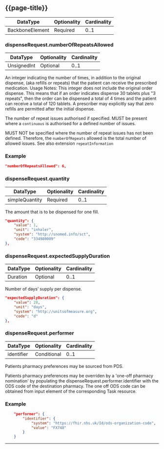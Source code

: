 ## {{page-title}}

<table data-responsive class="nhsd-!t-margin-bottom-6">
    <thead>
        <tr>
            <th data-no-sort>DataType</th>
            <th data-no-sort>Optionality</th>
            <th data-no-sort>Cardinality</th>
        </tr>
    </thead>
    <tbody>
      <tr>
        <td>BackboneElement</td>
        <td>Required</td>
        <td>0..1</td>
      </tr>
    </tbody>
</table>

### dispenseRequest.numberOfRepeatsAllowed
<table data-responsive>
    <thead>
        <tr>
            <th>DataType</th>
            <th>Optionality</th>
            <th>Cardinality</th>
        </tr>
    </thead>
    <tbody>
      <tr>
        <td>UnsignedInt</td>
        <td>Optional</td>
        <td>0..1</td>
      </tr>
    </tbody>
</table>

An integer indicating the number of times, in addition to the original dispense, (aka refills or repeats) that the patient can receive the prescribed medication. Usage Notes: This integer does not include the original order dispense. This means that if an order indicates dispense 30 tablets plus "3 repeats", then the order can be dispensed a total of 4 times and the patient can receive a total of 120 tablets. A prescriber may explicitly say that zero refills are permitted after the initial dispense.

The number of repeat issues authorised if specified.
MUST be present where a `continuous` is authorised for a defined number of issues.

MUST NOT be specified where the number of repeat issues has not been defined. Therefore, the `numberOfRepeats` allowed is the total number of allowed issues. See also extension `repeatInformation`

### Example
``` json
"numberOfRepeatsAllowed": 6,
```

### dispenseRequest.quantity
<table data-responsive>
    <thead>
        <tr>
            <th>DataType</th>
            <th>Optionality</th>
            <th>Cardinality</th>
        </tr>
    </thead>
    <tbody>
      <tr>
    <td>simpleQuantity</td>
        <td>Required</td>
        <td>0..1</td>
      </tr>
    </tbody>
</table>

The amount that is to be dispensed for one fill.

```json
"quantity": {
    "value": 1,
    "unit": "inhaler",
    "system": "http://snomed.info/sct",
    "code": "334980009"
},
```

### dispenseRequest.expectedSupplyDuration
<table data-responsive>
    <thead>
        <tr>
            <th>DataType</th>
            <th>Optionality</th>
            <th>Cardinality</th>
        </tr>
    </thead>
    <tbody>
      <tr>
        <td>Duration</td>
        <td>Optional</td>
        <td>0..1</td>
      </tr>
    </tbody>
</table>

Number of days’ supply per dispense.

```json
"expectedSupplyDuration": {
    "value": 28,
    "unit": "days",
    "system": "http://unitsofmeasure.org",
    "code": "d"
},
```

### dispenseRequest.performer
<table data-responsive>
    <thead>
        <tr>
            <th>DataType</th>
            <th>Optionality</th>
            <th>Cardinality</th>
        </tr>
    </thead>
    <tbody>
      <tr>
        <td>identifier</td>
        <td>Conditional</td>
        <td>0..1</td>
      </tr>
    </tbody>
</table>

Patients pharmacy preferences may be sourced from PDS.

Patients pharmacy preferences may be overriden by a 'one-off pharmacy nomination' by populating the dispenseRequest.performer.identifier with the ODS code of the destination pharmacy. The one off ODS code can be obtained from input element of the corresponding Task resource.

### Example

```json
    "performer": {
        "identifier": {
            "system": "https://fhir.nhs.uk/Id/ods-organization-code",
            "value": "FX748"
        }
    }
```

---